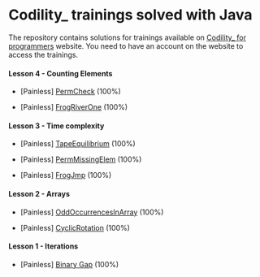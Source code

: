 # Codility_ trainings solved with Java

The repository contains solutions for trainings available on [Codility_ for programmers](https://app.codility.com/programmers/) website.
You need to have an account on the website to access the trainings.

#### Lesson 4 - Counting Elements

* [Painless] [PermCheck](https://app.codility.com/programmers/lessons/4-counting_elements/perm_check/start/) (100%)

* [Painless] [FrogRiverOne](https://app.codility.com/programmers/lessons/4-counting_elements/frog_river_one/start/) (100%)

#### Lesson 3 - Time complexity

* [Painless] [TapeEquilibrium](https://app.codility.com/programmers/lessons/3-time_complexity/tape_equilibrium/start/) (100%)

* [Painless] [PermMissingElem](https://app.codility.com/programmers/lessons/3-time_complexity/perm_missing_elem/start/) (100%)

* [Painless] [FrogJmp](https://app.codility.com/programmers/lessons/3-time_complexity/frog_jmp/start/) (100%)

#### Lesson 2 - Arrays

* [Painless] [OddOccurrencesInArray](https://app.codility.com/programmers/lessons/2-arrays/odd_occurrences_in_array/start/) (100%)

* [Painless] [CyclicRotation](https://app.codility.com/programmers/lessons/2-arrays/cyclic_rotation/start/) (100%)

#### Lesson 1 - Iterations

* [Painless] [Binary Gap](https://app.codility.com/programmers/lessons/1-iterations/binary_gap/start/) (100%)

